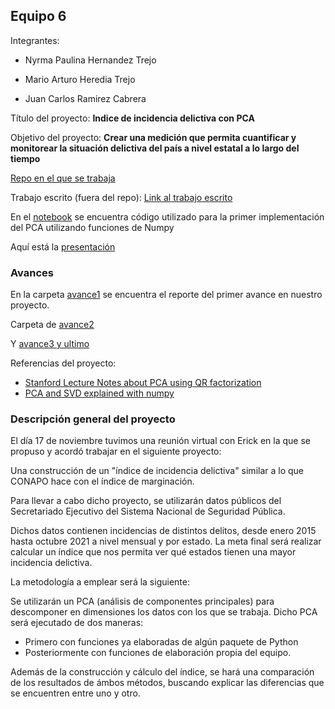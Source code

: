 ## Equipo 6

Integrantes:

* Nyrma Paulina Hernandez Trejo

* Mario Arturo Heredia Trejo

* Juan Carlos Ramirez Cabrera

Título del proyecto: **Indice de incidencia delictiva con PCA**

Objetivo del proyecto: **Crear una medición que permita cuantificar y monitorear la situación delictiva del país a nivel estatal a lo largo del tiempo**

[Repo en el que se trabaja](https://github.com/mhnk77/Optim_proyecto_final)

Trabajo escrito (fuera del repo): [Link al trabajo escrito](https://github.com/mhnk77/Optim_proyecto_final/blob/main/reporte/MNO_Reporte%20Final_v2.pdf)


En el [notebook](https://github.com/mhnk77/Optim_proyecto_final/blob/main/notebooks/calculo_indice_PCA.ipynb) se encuentra código utilizado para la primer implementación del PCA utilizando funciones de Numpy

Aquí está la [presentación](https://datastudio.google.com/reporting/e4ffda99-e143-4e69-9454-391ea1796dc6)




### Avances

En la carpeta [avance1](https://github.com/ITAM-DS/analisis-numerico-computo-cientifico/tree/optimizacion-2021/proyecto_final/proyectos/equipos/equipo_6/avance_1) se encuentra el reporte del primer avance en nuestro proyecto. 

Carpeta de [avance2](https://github.com/ITAM-DS/analisis-numerico-computo-cientifico/tree/optimizacion-2021/proyecto_final/proyectos/equipos/equipo_6/avance_2)

Y [avance3 y ultimo](https://github.com/ITAM-DS/analisis-numerico-computo-cientifico/tree/optimizacion-2021/proyecto_final/proyectos/equipos/equipo_6/avance_3)

Referencias del proyecto:

* [Stanford Lecture Notes about PCA using QR factorization](https://web.stanford.edu/class/cme335/lecture6.pdf)
* [PCA and SVD explained with numpy](https://towardsdatascience.com/pca-and-svd-explained-with-numpy-5d13b0d2a4d8)


### Descripción general del proyecto

El día 17 de noviembre tuvimos una reunión virtual con Erick en la que se propuso y acordó trabajar en el siguiente proyecto:

Una construcción de un "índice de incidencia delictiva" similar a lo que CONAPO hace con el índice de marginación.

Para llevar a cabo dicho proyecto, se utilizarán datos públicos del Secretariado Ejecutivo del Sistema Nacional de Seguridad Pública.

Dichos datos contienen incidencias de distintos delitos, desde enero 2015 hasta octubre 2021 a nivel mensual y por estado. La meta final será realizar calcular un índice que nos permita ver qué estados tienen una mayor incidencia delictiva.

La metodología a emplear será la siguiente:

Se utilizarán un PCA  (análisis de componentes principales) para descomponer en dimensiones los datos con los que se trabaja. 
Dicho PCA será ejecutado de dos maneras:
 - Primero con funciones ya elaboradas de algún paquete de Python
 - Posteriormente con funciones de elaboración propia del equipo.
 
Además de la construcción y cálculo del índice, se hará una comparación de los resultados de ámbos métodos, buscando explicar las diferencias que se encuentren entre uno y otro.
